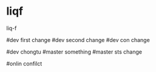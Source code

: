# liqf
liq-f

#dev  first change
#dev   second change
#dev  con change


#dev  chongtu
#master something
#master sts change


#onlin confilct


